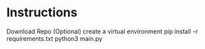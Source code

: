 # Instructions

Download Repo
(Optional) create a virtual environment
pip install -r requirements.txt
python3 main.py

